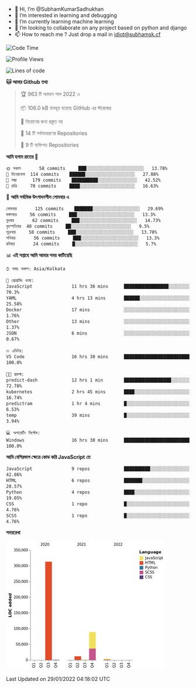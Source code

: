 - 👋 Hi, I’m @SubhamKumarSadhukhan
- 👀 I’m interested in learning and debugging
- 🌱 I’m currently learning machine learning
- 💞️ I’m looking to collaborate on any project based on python and django
- 📫 How to reach me ?
      Just drop a mail in idiot@subhamsk.cf

<!---
SubhamKumarSadhukhan/SubhamKumarSadhukhan is a ✨ special ✨ repository because its `README.md` (this file) appears on your GitHub profile.
You can click the Preview link to take a look at your changes.
--->


<!--START_SECTION:waka-->
![Code Time](http://img.shields.io/badge/Code%20Time-134%20hrs%2020%20mins-blue)

![Profile Views](http://img.shields.io/badge/%E0%A6%AA%E0%A7%8D%E0%A6%B0%E0%A7%8B%E0%A6%AB%E0%A6%BE%E0%A6%87%E0%A6%B2%20%E0%A6%A6%E0%A6%B0%E0%A7%8D%E0%A6%B6%E0%A6%A8-4-blue)

![Lines of code](https://img.shields.io/badge/%E0%A6%B9%E0%A7%8D%E0%A6%AF%E0%A6%BE%E0%A6%B2%E0%A7%8B%20%E0%A6%93%E0%A6%AF%E0%A6%BC%E0%A6%BE%E0%A6%B0%E0%A7%8D%E0%A6%B2%E0%A7%8D%E0%A6%A1%20%E0%A6%A5%E0%A7%87%E0%A6%95%E0%A7%87%20%E0%A6%86%E0%A6%AE%E0%A6%BF%20%E0%A6%B2%E0%A6%BF%E0%A6%96%E0%A7%87%E0%A6%9B%E0%A6%BF-420%20Thousand%20%E0%A6%95%E0%A7%8B%E0%A6%A1%E0%A7%87%E0%A6%B0%20%E0%A6%B2%E0%A6%BE%E0%A6%87%E0%A6%A8-blue)

**🐱 আমার Github তথ্য** 

> 🏆 963 টি অবদান সাল 2022 এ
 > 
> 📦 106.0 kB ব্যবহৃত হয়েছে GitHub এর স্টরেজের 
 > 
> 🚫 নিয়োগের জন্য প্রস্তুত নয়
 > 
> 📜 14 টি সর্বসাধারণের Repositories 
 > 
> 🔑 9 টি ব্যক্তিগত Repositories  
 > 
**আমি হলাম রাতের 🦉** 

```text
🌞 সকাল       58 commits     ███░░░░░░░░░░░░░░░░░░░░░░   13.78% 
🌆 দিনেরবেলা  114 commits    ██████░░░░░░░░░░░░░░░░░░░   27.08% 
🌃 সন্ধা      179 commits    ██████████░░░░░░░░░░░░░░░   42.52% 
🌙 রাত্রি     70 commits     ████░░░░░░░░░░░░░░░░░░░░░   16.63%

```
📅 **আমি সর্বাধিক উৎপাদনশীল সোমবার এ** 

```text
সোমবার       125 commits    ███████░░░░░░░░░░░░░░░░░░   29.69% 
মঙ্গলবার     56 commits     ███░░░░░░░░░░░░░░░░░░░░░░   13.3% 
বুধবার       62 commits     ███░░░░░░░░░░░░░░░░░░░░░░   14.73% 
বৃহস্পতিবার  40 commits     ██░░░░░░░░░░░░░░░░░░░░░░░   9.5% 
শুক্রবার     58 commits     ███░░░░░░░░░░░░░░░░░░░░░░   13.78% 
শনিবার       56 commits     ███░░░░░░░░░░░░░░░░░░░░░░   13.3% 
রবিবার       24 commits     █░░░░░░░░░░░░░░░░░░░░░░░░   5.7%

```


📊 **এই সপ্তাহে আমি আমার সময় কাটিয়েছি** 

```text
⌚︎ সময় অঞ্চল: Asia/Kolkata

💬 প্রোগ্রামিং ভাষা: 
JavaScript               11 hrs 36 mins      █████████████████░░░░░░░░   70.3% 
YAML                     4 hrs 13 mins       ██████░░░░░░░░░░░░░░░░░░░   25.58% 
Docker                   17 mins             ░░░░░░░░░░░░░░░░░░░░░░░░░   1.76% 
Other                    13 mins             ░░░░░░░░░░░░░░░░░░░░░░░░░   1.37% 
JSON                     6 mins              ░░░░░░░░░░░░░░░░░░░░░░░░░   0.67%

🔥 এডিটর: 
VS Code                  16 hrs 30 mins      █████████████████████████   100.0%

🐱‍💻 প্রকল্ম: 
predict-dash             12 hrs 1 min        ██████████████████░░░░░░░   72.78% 
kubernetes               2 hrs 45 mins       ████░░░░░░░░░░░░░░░░░░░░░   16.74% 
predictram               1 hr 4 mins         █░░░░░░░░░░░░░░░░░░░░░░░░   6.53% 
temp                     39 mins             █░░░░░░░░░░░░░░░░░░░░░░░░   3.94%

💻 অপারেটিং সিস্টেম: 
Windows                  16 hrs 30 mins      █████████████████████████   100.0%

```

**আমি বেশিরভাগ ক্ষেত্রে কোড করি JavaScript তে** 

```text
JavaScript               9 repos             ██████████░░░░░░░░░░░░░░░   42.86% 
HTML                     6 repos             ███████░░░░░░░░░░░░░░░░░░   28.57% 
Python                   4 repos             ████░░░░░░░░░░░░░░░░░░░░░   19.05% 
CSS                      1 repo              █░░░░░░░░░░░░░░░░░░░░░░░░   4.76% 
SCSS                     1 repo              █░░░░░░░░░░░░░░░░░░░░░░░░   4.76%

```


**সময়রেখা**

![Chart not found](https://raw.githubusercontent.com/SubhamKumarSadhukhan/SubhamKumarSadhukhan/main/charts/bar_graph.png) 


 Last Updated on 29/01/2022 04:18:02 UTC
<!--END_SECTION:waka-->
